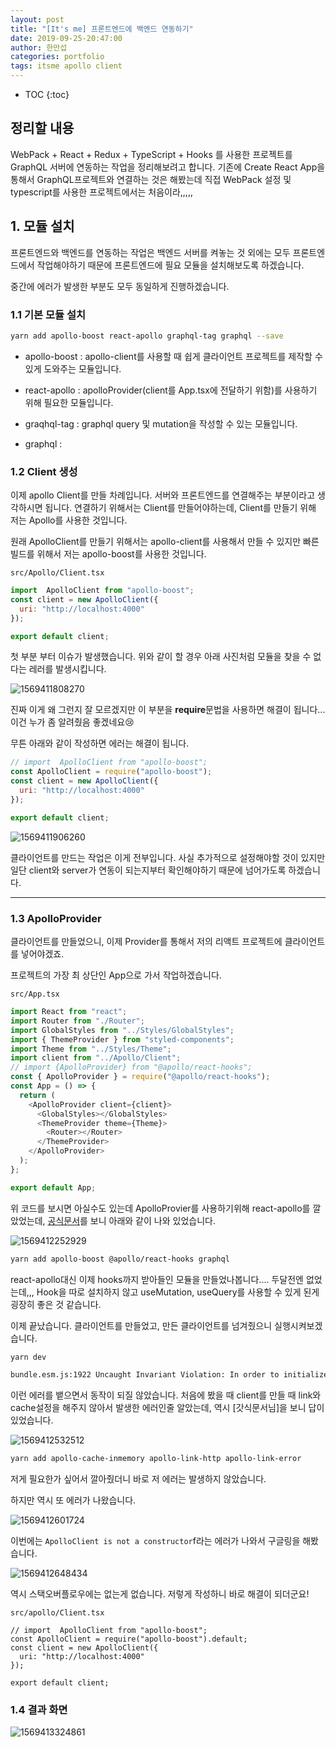 ```yaml
---
layout: post
title: "[It's me] 프론트엔드에 백엔드 연동하기"
date: 2019-09-25-20:47:00
author: 한만섭
categories: portfolio
tags: itsme apollo client
---
```




* TOC
{:toc}






## 정리할 내용 

WebPack + React + Redux + TypeScript + Hooks 를 사용한 프로젝트를 GraphQL 서버에 연동하는 작업을 정리해보려고 합니다. 기존에 Create React App을 통해서 GraphQL프로젝트와 연결하는 것은 해봤는데 직접 WebPack 설정 및 typescript를 사용한 프로젝트에서는 처음이라,,,,, 



## 1. 모듈 설치 



프론트엔드와 백엔드를 연동하는 작업은 백엔드 서버를 켜놓는 것 외에는 모두 프론트엔드에서 작업해야하기 때문에 프론트엔드에 필요 모듈을 설치해보도록 하겠습니다.  



중간에 에러가 발생한 부분도 모두 동일하게 진행하겠습니다.  



### 1.1 기본 모듈 설치

```bash
yarn add apollo-boost react-apollo graphql-tag graphql --save
```

- apollo-boost : apollo-client를 사용할 때 쉽게 클라이언트 프로젝트를 제작할 수 있게 도와주는 모듈입니다.  

- react-apollo : apolloProvider(client를 App.tsx에 전달하기 위함)를 사용하기 위해 필요한 모듈입니다. 

- graqhql-tag : graphql query 및 mutation을 작성할 수 있는 모듈입니다.  

- graphql :  

  

### 1.2 Client 생성 

이제 apollo Client를 만들 차례입니다. 서버와 프론트엔드를 연결해주는 부분이라고 생각하시면 됩니다. 연결하기 위해서는 Client를 만들어야하는데, Client를 만들기 위해 저는 Apollo를 사용한 것입니다.   



원래 ApolloClient를 만들기 위해서는 apollo-client를 사용해서 만들 수 있지만 빠른 빌드를 위해서 저는 apollo-boost를 사용한 것입니다.  



`src/Apollo/Client.tsx`

```js
import  ApolloClient from "apollo-boost";
const client = new ApolloClient({
  uri: "http://localhost:4000"
});

export default client;

```

첫 부분 부터 이슈가 발생했습니다. 위와 같이 할 경우 아래 사진처럼 모듈을 찾을 수 없다는 레러를 발생시킵니다.  

![1569411808270](../../../../assets/image/1569411808270.png)



진짜 이게 왜 그런지 잘 모르겠지만 이 부분을 **require**문법을 사용하면 해결이 됩니다... 이건 누가 좀 알려줬음 좋겠네요:cry:



무튼 아래와 같이 작성하면 에러는 해결이 됩니다.  

```js
// import  ApolloClient from "apollo-boost";
const ApolloClient = require("apollo-boost");
const client = new ApolloClient({
  uri: "http://localhost:4000"
});

export default client;

```



![1569411906260](../../../../assets/image/1569411906260.png)



클라이언트를 만드는 작업은 이게 전부입니다. 사실 추가적으로 설정해야할 것이 있지만 일단 client와 server가 연동이 되는지부터 확인해야하기 때문에 넘어가도록 하겠습니다.  



***



### 1.3 ApolloProvider

클라이언트를 만들었으니, 이제 Provider를 통해서 저의 리액트 프로젝트에 클라이언트를 넣어야겠죠.  

프로젝트의 가장 최 상단인 App으로 가서 작업하겠습니다.  



`src/App.tsx`

```js
import React from "react";
import Router from "./Router";
import GlobalStyles from "../Styles/GlobalStyles";
import { ThemeProvider } from "styled-components";
import Theme from "../Styles/Theme";
import client from "../Apollo/Client";
// import {ApolloProvider} from "@apollo/react-hooks";
const { ApolloProvider } = require("@apollo/react-hooks");
const App = () => {
  return (
    <ApolloProvider client={client}>
      <GlobalStyles></GlobalStyles>
      <ThemeProvider theme={Theme}>
        <Router></Router>
      </ThemeProvider>
    </ApolloProvider>
  );
};

export default App;

```

위 코드를 보시면 아실수도 있는데 ApolloProvier를 사용하기위해 react-apollo를 깔았었는데, [공식문서](https://www.apollographql.com/docs/react/get-started/)를 보니 아래와 같이 나와 있었습니다.   

![1569412252929](../../../../assets/image/1569412252929.png)

```bash
yarn add apollo-boost @apollo/react-hooks graphql
```



react-apollo대신 이제 hooks까지 받아들인 모듈을 만들었나봅니다.... 두달전엔 없었는데,,, Hook을 따로 설치하지 않고 useMutation, useQuery를 사용할 수 있게 된게 굉장히 좋은 것 같습니다.  



이제 끝났습니다. 클라이언트를 만들었고, 만든 클라이언트를 넘겨줬으니 실행시켜보겠습니다.  



```bash
yarn dev 
```



````bash
bundle.esm.js:1922 Uncaught Invariant Violation: In order to initialize Apollo Client, you must specify 'link' and 'cache' properties in the options object. These options are part of the upgrade requirements when migrating from Apollo Client 1.x to Apollo Client 2.x.
````

이런 에러를 뱉으면서 동작이 되질 않았습니다. 처음에 봤을 때 client를 만들 때 link와 cache설정을 해주지 않아서 발생한 에러인줄 알았는데, 역시 [갓식문서님]을 보니 답이 있었습니다.   

![1569412532512](../../../../assets/image/1569412532512.png)

```bash
yarn add apollo-cache-inmemory apollo-link-http apollo-link-error
```

저게 필요한가 싶어서 깔아줬더니 바로 저 에러는 발생하지 않았습니다.  



하지만 역시 또 에러가 나왔습니다.  

![1569412601724](../../../../assets/image/1569412601724.png)

이번에는 `ApolloClient is not a constructor`f라는 에러가 나와서 구글링을 해봤습니다.  

![1569412648434](../../../../assets/image/1569412648434.png)

역시 스택오버플로우에는 없는게 없습니다. 저렇게 작성하니 바로 해결이 되더군요!   

`src/apollo/Client.tsx`

```tsx
// import  ApolloClient from "apollo-boost";
const ApolloClient = require("apollo-boost").default;
const client = new ApolloClient({
  uri: "http://localhost:4000"
});

export default client;

```



### 1.4 결과 화면 

![1569413324861](../../../../assets/image/1569413324861.png)

